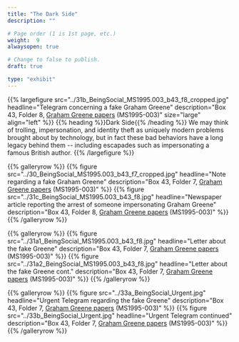 ```yaml
---
title: "The Dark Side"
description: ""

# Page order (1 is 1st page, etc.)
weight:  9
alwaysopen: true

# Change to false to publish.
draft: true

type: "exhibit"
---
```


{{% largefigure src="../31b_BeingSocial_MS1995.003_b43_f8_cropped.jpg"
                headline="Telegram concerning a fake Graham Greene"
                description="Box 43, Folder 8, [Graham Greene papers](https://bc-primo.hosted.exlibrisgroup.com/primo-explore/fulldisplay?docid=ALMA-BC21351254200001021&context=L&vid=bclib_new&search_scope=lib_BURNS&tab=bcl_only&lang=en_US) (MS1995-003)"
                size="large" align="left" %}}
{{% heading %}}Dark Side{{% /heading %}}
We may think of trolling, impersonation, and identity theft as uniquely modern problems brought about by technology, but in fact these bad behaviors have a long legacy behind them -- including escapades such as impersonating a famous British author.
{{% /largefigure %}}

{{% galleryrow %}}
{{% figure src="../30_BeingSocial_MS1995.003_b43_f7_cropped.jpg"
            headline="Note regarding a fake Graham Greene"
            description="Box 43, Folder 7, [Graham Greene papers](https://bc-primo.hosted.exlibrisgroup.com/primo-explore/fulldisplay?docid=ALMA-BC21351254200001021&context=L&vid=bclib_new&search_scope=lib_BURNS&tab=bcl_only&lang=en_US) (MS1995-003)"
%}}
{{% figure src="../31c_BeingSocial_MS1995.003_b43_f8.jpg"
            headline="Newspaper article reporting the arrest of someone impersonating Graham Greene"
            description="Box 43, Folder 8, [Graham Greene papers](https://bc-primo.hosted.exlibrisgroup.com/primo-explore/fulldisplay?docid=ALMA-BC21351254200001021&context=L&vid=bclib_new&search_scope=lib_BURNS&tab=bcl_only&lang=en_US) (MS1995-003)"
%}}
{{% /galleryrow %}}

{{% galleryrow %}}
{{% figure src="../31a1_BeingSocial_MS1995.003_b43_f8.jpg"
            headline="Letter about the fake Greene"
            description="Box 43, Folder 7, [Graham Greene papers](https://bc-primo.hosted.exlibrisgroup.com/primo-explore/fulldisplay?docid=ALMA-BC21351254200001021&context=L&vid=bclib_new&search_scope=lib_BURNS&tab=bcl_only&lang=en_US) (MS1995-003)"
%}}
{{% figure src="../31a2_BeingSocial_MS1995.003_b43_f8.jpg"
            headline="Letter about the fake Greene cont."
            description="Box 43, Folder 7, [Graham Greene papers](https://bc-primo.hosted.exlibrisgroup.com/primo-explore/fulldisplay?docid=ALMA-BC21351254200001021&context=L&vid=bclib_new&search_scope=lib_BURNS&tab=bcl_only&lang=en_US) (MS1995-003)"
%}}
{{% /galleryrow %}}

{{% galleryrow %}}
{{% figure src="../33a_BeingSocial_Urgent.jpg"
            headline="Urgent Telegram regarding the fake Greene"
            description="Box 43, Folder 7, [Graham Greene papers](https://bc-primo.hosted.exlibrisgroup.com/primo-explore/fulldisplay?docid=ALMA-BC21351254200001021&context=L&vid=bclib_new&search_scope=lib_BURNS&tab=bcl_only&lang=en_US) (MS1995-003)"
%}}
{{% figure src="../33b_BeingSocial_Urgent.jpg"
            headline="Urgent Telegram continued"
            description="Box 43, Folder 7, [Graham Greene papers](https://bc-primo.hosted.exlibrisgroup.com/primo-explore/fulldisplay?docid=ALMA-BC21351254200001021&context=L&vid=bclib_new&search_scope=lib_BURNS&tab=bcl_only&lang=en_US) (MS1995-003)"
%}}
{{% /galleryrow %}}
